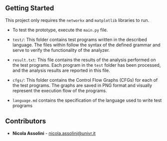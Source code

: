 ## Getting Started

This project only requires the `networkx` and `matplotlib` libraries to run.

- To test the prototype, execute the `main.py` file.

- `test/`: This folder contains test programs written in the described language. The files within follow the syntax of the defined grammar and serve to verify the functionality of the analyzer.

- `result.txt`: This file contains the results of the analysis performed on the test programs. Each program in the `test` folder has been processed, and the analysis results are reported in this file.

- `cfgs/`: This folder contains the Control Flow Graphs (CFGs) for each of the test programs. The graphs are saved in PNG format and visually represent the execution flow of the programs.

- `language.md` contains the specification of the language used to write test programs 

## Contributors
*  **Nicola Assolini** - nicola.assolini@univr.it